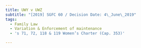 ```yaml
---
title: UWY v UWZ
subtitle: "[2019] SGFC 60 / Decision Date: 4\_June\_2019"
tags:
  - Family Law
  - Variation & Enforcement of maintenance
  - 's 71, 72, 118 & 119 Women’s Charter (Cap. 353)'

---
```


